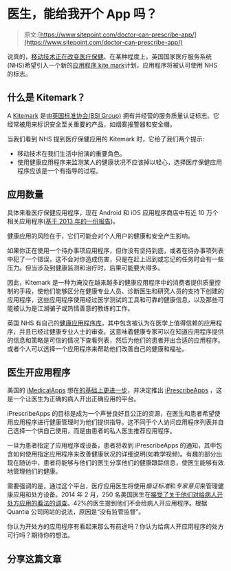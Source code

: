 # 医生，能给我开个 App 吗？

> 原文:[https://www.sitepoint.com/doctor-can-prescribe-app/](https://www.sitepoint.com/doctor-can-prescribe-app/)

说真的，[移动技术正在改变医疗保健](https://www.sitepoint.com/mobile-technology-changing-healthcare/)。在某种程度上，英国国家医疗服务系统(NHS)希望引入一个新的[应用程序 kite mark](http://www.cnbc.com/id/102181407)计划，应用程序将被认可使用 NHS 的标志。

## 什么是 Kitemark？

A [Kitemark](http://en.wikipedia.org/wiki/Kitemark) 是由[英国标准协会(BSI Group)](http://en.wikipedia.org/wiki/BSI_Group) 拥有并经营的服务质量认证标志。它经常被用来标识安全至关重要的产品，如烟雾报警器和安全帽。

当我们看到 NHS 提到医疗保健应用的 Kitemark 时，它给了我们两个提示:

*   移动技术在我们生活中扮演的重要角色。
*   使用健康应用程序来监测某人的健康状况不应该掉以轻心，选择医疗保健应用程序应该是一个有指导的过程。

## 应用数量

具体来看医疗保健应用程序，现在 Android 和 iOS 应用程序商店中有近 10 万个相关应用程序([基于 2013 年的一份报告](http://www.bmj.com/content/347/bmj.f6009))。

健康应用的风险在于，它们可能会对个人用户的健康和安全产生影响。

如果你正在使用一个待办事项应用程序，但你没有坚持到底，或者在待办事项列表中犯了一个错误，这不会对你造成伤害，只是在赶上迟到或忘记的任务时会有一些压力。但当涉及到健康监测和治疗时，后果可能要大得多。

因此，Kitemark 是一种为淹没在越来越多的健康应用程序中的消费者提供质量控制的手段，使他们能够区分在健康专业人员、诊断医生和研究人员的支持下创建的应用程序，这些应用程序使用经过医学测试的工具和可靠的健康信息，以及那些可能被认为是江湖骗子或热情善意的教练的工作。

英国 NHS 有自己的[健康应用程序库](http://apps.nhs.uk/)，其中包含被认为在医学上值得信赖的应用程序，并且已经过健康专业人士的审查。这意味着健康专家可以在知道应用程序提供的信息和策略是可信的情况下查看列表，然后为他们的患者开出合适的应用程序。或者个人可以选择一个应用程序来帮助他们改善自己的健康和福祉。

## 医生开应用程序

美国的 [iMedicalApps](http://www.imedicalapps.com/) 想在[的基础上更进一步](http://www.imedicalapps.com/2015/03/iprescribeapps-doctors-prescribe-health-apps/)，并决定推出 [iPrescribeApps](http://iprescribeapps.com/) ，这是一个让医生为正确的病人开出正确应用的平台。

iPrescribeApps 的目标是成为一个声誉良好且公正的资源，在医生和患者希望使用应用程序进行健康管理时为他们提供指导。这不同于个人访问应用程序列表并自己选择一个供自己使用，而是由患者的私人医生推荐应用程序。

一旦为患者指定了应用程序或设备，患者将收到 iPrescribeApps 的通知，其中包含如何使用指定应用程序来改善健康状况的详细说明(如教学视频)。有趣的部分出现在随访中，患者将能够与他们的医生分享他们的健康跟踪信息，使医生能够有效地管理他们的健康。

需要强调的是，通过这个平台，医疗应用医生将使用*循证标准*和*专家意见*来管理健康应用和处方设备。2014 年 2 月，250 名美国医生在[接受了关于他们对给病人开处方应用的看法的调查](http://www.cnbc.com/id/102181407)。42%的医生提到他们不会给病人开应用程序。根据 Quantia 公司网站的说法，原因是“没有监管监督”。

你认为开处方的应用程序有看起来那么有前途吗？你认为给病人开应用程序的处方可行吗？期待你的想法。

## 分享这篇文章